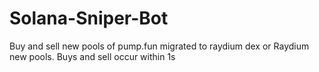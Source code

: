 # Solana-Sniper-Bot
Buy and sell new pools of pump.fun migrated to raydium dex or Raydium new pools. Buys and sell occur within 1s
